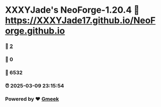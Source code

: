 # XXXYJade's NeoForge-1.20.4 :link: https://XXXYJade17.github.io/NeoForge.github.io 
### :page_facing_up: [2](https://XXXYJade17.github.io/NeoForge.github.io/tag.html) 
### :speech_balloon: 0 
### :hibiscus: 6532 
### :alarm_clock: 2025-03-09 23:15:54 
### Powered by :heart: [Gmeek](https://github.com/Meekdai/Gmeek)
